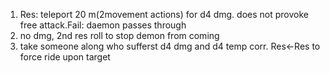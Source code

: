 1. Res: teleport 20 m(2movement actions) for d4 dmg. does not provoke free attack.Fail: daemon passes through
2. no dmg, 2nd res roll to stop demon from coming
3. take someone along who sufferst d4 dmg and d4 temp corr. Res<-Res to force ride upon target